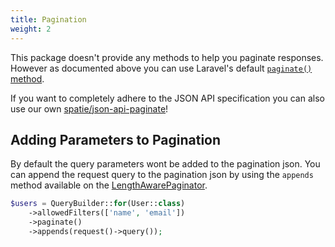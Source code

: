 ```yaml
---
title: Pagination
weight: 2
---
```


This package doesn't provide any methods to help you paginate responses. However as documented above you can use Laravel's default [`paginate()` method](https://laravel.com/docs/12.x/pagination).

If you want to completely adhere to the JSON API specification you can also use our own [spatie/json-api-paginate](https://github.com/spatie/laravel-json-api-paginate)!

## Adding Parameters to Pagination

By default the query parameters wont be added to the pagination json. You can append the request query to the pagination json by using the `appends` method available on the [LengthAwarePaginator](https://laravel.com/api/6.x/Illuminate/Contracts/Pagination/LengthAwarePaginator.html#method_appends).

```php
$users = QueryBuilder::for(User::class)
    ->allowedFilters(['name', 'email'])
    ->paginate()
    ->appends(request()->query());
```
